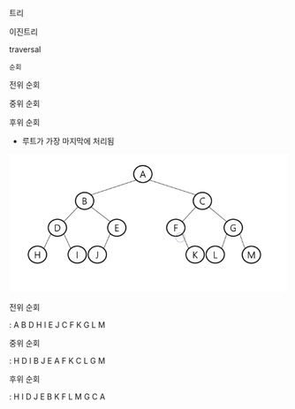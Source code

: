 트리

이진트리

traversal

`순회`

전위 순회

중위 순회

후위 순회

-   루트가 가장 마지막에 처리됨

<img src="../../img/binary_tree_p.png" alt="binary_tree_p.png">

전위 순회

 : A B D H I E J C F K G L M

중위 순회

 : H D I B J E A F K C L G M

후위 순회

 : H I D J E B K F L M G C A